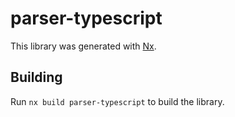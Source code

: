 # parser-typescript

This library was generated with [Nx](https://nx.dev).

## Building

Run `nx build parser-typescript` to build the library.
